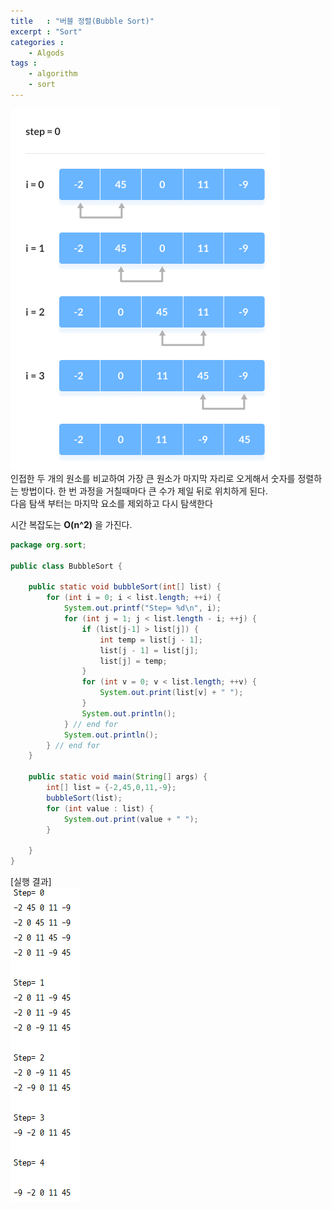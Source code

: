 ```yaml
---
title   : "버블 정렬(Bubble Sort)"
excerpt : "Sort"
categories : 
    - Algods
tags : 
    - algorithm
    - sort
---
```

![bubble](/assets/img/algorithm/Bubble-sort.png)  
인접한 두 개의 원소를 비교하여 가장 큰 원소가 마지막 자리로 오게해서 숫자를 정렬하는 방법이다. 
한 번 과정을 거칠때마다 큰 수가 제일 뒤로 위치하게 된다.  
다음 탐색 부터는 마지막 요소를 제외하고 다시 탐색한다

시간 복잡도는 __O(n^2)__ 을 가진다.

```java
package org.sort;

public class BubbleSort {

    public static void bubbleSort(int[] list) {
        for (int i = 0; i < list.length; ++i) {
            System.out.printf("Step= %d\n", i);
            for (int j = 1; j < list.length - i; ++j) {
                if (list[j-1] > list[j]) {
                    int temp = list[j - 1];
                    list[j - 1] = list[j];
                    list[j] = temp;
                }
                for (int v = 0; v < list.length; ++v) {
                    System.out.print(list[v] + " ");
                }
                System.out.println();
            } // end for
            System.out.println();
        } // end for
    }

    public static void main(String[] args) {
        int[] list = {-2,45,0,11,-9};
        bubbleSort(list);
        for (int value : list) {
            System.out.print(value + " ");
        }

    }
}
```

[실행 결과]  
![result](../../assets/img/algorithm/result.PNG)